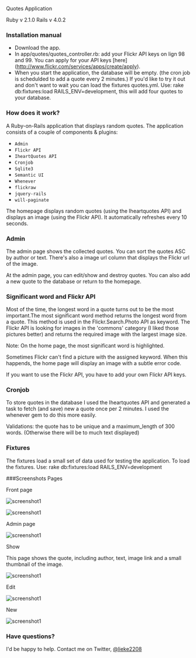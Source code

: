 Quotes Application

Ruby  v 2.1.0
Rails v 4.0.2

### Installation manual

 - Download the app.
 - In app/quotes/quotes_controller.rb: add your Flickr API keys on lign 98 and 99. You can apply for your API keys [here] (http://www.flickr.com/services/apps/create/apply).
 - When you start the application, the database will be empty. (the cron job is schedulded to add a quote every 2 minutes.) If you'd like to try it out and don't want to wait you can load the fixtures quotes.yml. Use: rake db:fixtures:load RAILS_ENV=development, this will add four quotes to your database.


### How does it work?
A Ruby-on-Rails application that displays random quotes. The application consists of a couple of components & plugins:

* `Admin`
* `Flickr API`
* `IheartQuotes API`
* `Cronjob`
* `Sqlite3`
* `Semantic UI`
* `Whenever`
* `flickraw`
* `jquery-rails`
* `will-paginate`


The homepage displays random quotes (using the Iheartquotes API) and displays an image (using the Flickr API). It automatically refreshes every 10 seconds.

### Admin
The admin page shows the collected quotes. You can sort the quotes ASC by author or text. There's also a image url column that displays the Flickr url of the image.

At the admin page, you can edit/show and destroy quotes. You can also add a new quote to the database or return to the homepage.


### Significant word and Flickr API
Most of the time, the longest word in a quote turns out to be the most important.The most significant word method returns the longest word from a quote. This method is used in the Flickr.Search.Photo API as keyword. The Flickr API is looking for images in the 'commons' category (I liked those pictures better) and returns the required image with the largest image size.

Note: On the home page, the most significant word is highlighted.

Sometimes Flickr can't find a picture with the assigned keyword. When this happends, the home page will display an image with a subtle error code.

If you want to use the Flickr API, you have to add your own Flickr API keys.

### Cronjob
To store quotes in the database I used the Iheartquotes API and generated a task to fetch (and save) new a quote once per 2 minutes. I used the whenever gem to do this more easily.

Validations: the quote has to be unique and a maximum_length of 300 words. (Otherwise there will be to much text displayed)



### Fixtures
The fixtures load a small set of data used for testing the application. To load the fixtures. Use: rake db:fixtures:load RAILS_ENV=development

###Screenshots Pages

Front page

![screenshot1](https://raw2.github.com/Lieke22/Quotes/master/app/assets/images/Home.jpg)

![screenshot1](https://raw2.github.com/Lieke22/Quotes/master/app/assets/images/Fullscreen.jpg)

Admin page

![screenshot1](https://raw2.github.com/Lieke22/Quotes/master/app/assets/images/admin.jpg)


Show

This page shows the quote, including author, text, image link and a small thumbnail of the image.

![screenshot1](https://raw2.github.com/Lieke22/Quotes/master/app/assets/images/Show.jpg)


Edit

![screenshot1](https://raw2.github.com/Lieke22/Quotes/master/app/assets/images/edit.jpg)


New

![screenshot1](https://raw2.github.com/Lieke22/Quotes/master/app/assets/images/Screenshot%20from%202014-01-08%2012:46:36.png)

### Have questions?

I'd be happy to help. Contact me on Twitter, [@lieke2208](https://twitter.com/lieke2208)